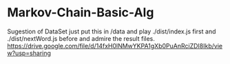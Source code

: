 # Markov-Chain-Basic-Alg

Sugestion of DataSet just put this in /data and play ./dist/index.js first and ./dist/nextWord.js before and admire the result files.
https://drive.google.com/file/d/14fxH0lNMwYKPA1gXb0PuAnRciZDI8Ikb/view?usp=sharing
